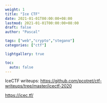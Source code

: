 ```yaml
---
weight: 1
title: "Ice CTF"
date: 2021-01-01T00:00:00+08:00
lastmod: 2021-01-01T00:00:00+08:00
draft: false
author: "Pascal"

tags: ["web","crypto","stegano"]
categories: ["ctf"]

lightgallery: true

toc:
  auto: false
---
```


IceCTF writeups: https://github.com/pcotret/ctf-writeups/tree/master/icectf-2020

https://icec.tf/